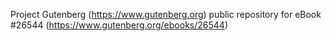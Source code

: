 Project Gutenberg (https://www.gutenberg.org) public repository for eBook #26544 (https://www.gutenberg.org/ebooks/26544)
